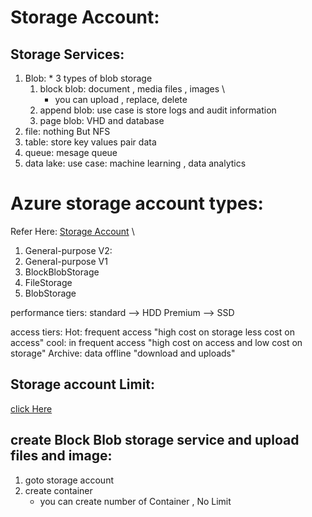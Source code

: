 # Storage Account: 
  ## Storage Services:
   1. Blob:
     * 3 types of blob storage
      1. block blob: document , media files , images \
         * you can upload , replace, delete
      2. append blob: use case is store logs and audit information
      3. page blob: VHD and database 
   2. file: 
       nothing But NFS 
   3. table: store key values pair data 
   4. queue:   mesage queue
   5. data lake:  use case: machine learning , data analytics 
# Azure storage account types: 
 Refer Here:
[Storage Account](https://docs.microsoft.com/en-us/azure/storage/common/storage-account-overview) \
  1. General-purpose V2:    
  2. General-purpose V1
  3. BlockBlobStorage	
  4. FileStorage
  5. BlobStorage

performance tiers:
    standard --> HDD
    Premium  --> SSD  

access tiers: 
    Hot: frequent access  "high cost on storage less cost on access"
    cool: in frequent access "high cost on access and low cost on storage"
    Archive: data offline "download and uploads"
## Storage account Limit:
[click Here](https://docs.microsoft.com/en-us/azure/storage/common/scalability-targets-standard-account)



## create Block Blob storage service and upload files and image:
 1. goto storage account
 2. create container 
     * you can create number of Container , No Limit